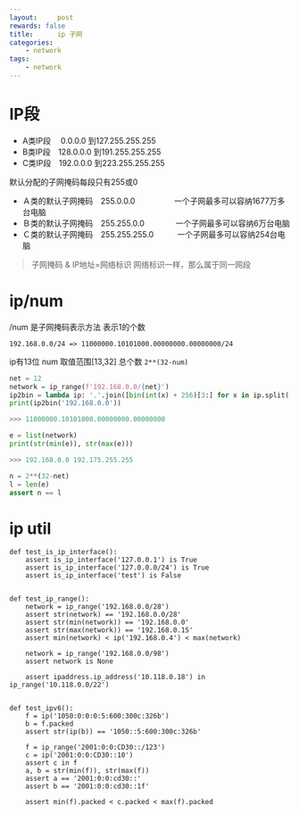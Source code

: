 ```yaml
---
layout:     post
rewards: false
title:      ip 子网
categories:
    - network
tags:
    - network
---
```


# IP段

- A类IP段　 0.0.0.0 到127.255.255.255 
- B类IP段　128.0.0.0 到191.255.255.255 
- C类IP段　192.0.0.0 到223.255.255.255 

默认分配的子网掩码每段只有255或0

- Ａ类的默认子网掩码　255.0.0.0　　　　　一个子网最多可以容纳1677万多台电脑 
- Ｂ类的默认子网掩码　255.255.0.0　　　　一个子网最多可以容纳6万台电脑 
- Ｃ类的默认子网掩码　255.255.255.0　　　一个子网最多可以容纳254台电脑

> 子网掩码 & IP地址=网络标识  网络标识一样，那么属于同一网段


# ip/num

/num 是子网掩码表示方法 表示1的个数

```
192.168.0.0/24 => 11000000.10101000.00000000.00000000/24
```

ip有13位 num 取值范围[13,32]  总个数 `2**(32-num)`


```python
net = 12
network = ip_range(f'192.168.0.0/{net}')
ip2bin = lambda ip: '.'.join([bin(int(x) + 256)[3:] for x in ip.split('.')])
print(ip2bin('192.168.0.0'))

>>> 11000000.10101000.00000000.00000000

e = list(network)
print(str(min(e)), str(max(e)))

>>> 192.168.0.0 192.175.255.255

n = 2**(32-net)
l = len(e)
assert n == l

```


# ip util

```
def test_is_ip_interface():
    assert is_ip_interface('127.0.0.1') is True
    assert is_ip_interface('127.0.0.0/24') is True
    assert is_ip_interface('test') is False


def test_ip_range():
    network = ip_range('192.168.0.0/28')
    assert str(network) == '192.168.0.0/28'
    assert str(min(network)) == '192.168.0.0'
    assert str(max(network)) == '192.168.0.15'
    assert min(network) < ip('192.168.0.4') < max(network)

    network = ip_range('192.168.0.0/98')
    assert network is None

    assert ipaddress.ip_address('10.118.0.18') in ip_range('10.118.0.0/22')


def test_ipv6():
    f = ip('1050:0:0:0:5:600:300c:326b')
    b = f.packed
    assert str(ip(b)) == '1050::5:600:300c:326b'

    f = ip_range('2001:0:0:CD30::/123')
    c = ip('2001:0:0:CD30::10')
    assert c in f
    a, b = str(min(f)), str(max(f))
    assert a == '2001:0:0:cd30::'
    assert b == '2001:0:0:cd30::1f'

    assert min(f).packed < c.packed < max(f).packed

```
 


